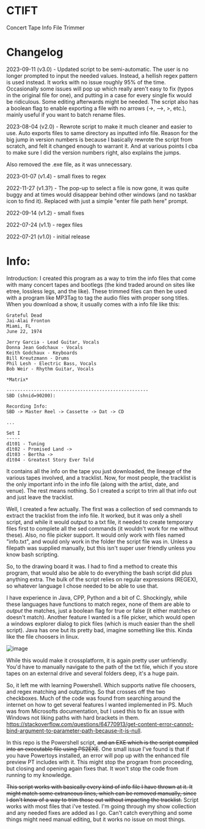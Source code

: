 # CTIFT
Concert Tape Info File Trimmer

# Changelog
2023-09-11 (v3.0) - Updated script to be semi-automatic. The user is no longer prompted to input the needed values. Instead, a hellish regex pattern is used instead. It works with no issue roughly 95% of the time. Occasionally some issues will pop up which really aren't easy to fix (typos in the original file for one), and putting in a case for every single fix would be ridiculous. Some editing afterwards might be needed. The script also has a boolean flag to enable exporting a file with no arrows (->, -->, >, etc.), mainly useful if you want to batch rename files.

2023-08-04 (v2.0) - Rewrote script to make it much cleaner and easier to use. Auto exports files to same directory as inputted info file. Reason for the big jump in version numbers is because I basically rewrote the script from scratch, and felt it changed enough to warrant it. And at various points I cba to make sure I did the version numbers right, also explains the jumps.

Also removed the .exe file, as it was unnecessary.

2023-01-07 (v1.4) - small fixes to regex

2022-11-27 (v1.3?) - The pop-up to select a file is now gone, it was quite buggy and at times would disappear behind other windows (and no taskbar icon to find it). Replaced with just a simple "enter file path here" prompt.

2022-09-14 (v1.2) - small fixes

2022-07-24 (v1.1) - regex files

2022-07-21 (v1.0) - initial release

# Info:
Introduction:
I created this program as a way to trim the info files that come with many concert tapes and bootlegs (the kind traded around on sites like etree, lossless legs, and the like). These trimmed files can then be used with a program like MP3Tag to tag the audio files with proper song titles. When you download a show, it usually comes with a info file like this:

```
Grateful Dead
Jai-Alai Fronton
Miami, FL
June 22, 1974

Jerry Garcia - Lead Guitar, Vocals
Donna Jean Godchaux - Vocals
Keith Godchaux - Keyboards
Bill Kreutzmann - Drums
Phil Lesh - Electric Bass, Vocals
Bob Weir - Rhythm Guitar, Vocals

*Matrix* 

----------------------------------------------------
SBD (shnid=90200): 

Recording Info:
SBD -> Master Reel -> Cassette -> Dat -> CD

...

Set I
-----
d1t01 - Tuning
d1t02 - Promised Land ->
d1t03 - Bertha ->
d1t04 - Greatest Story Ever Told
```

It contains all the info on the tape you just downloaded, the lineage of the various tapes involved, and a tracklist. Now, for most people, the tracklist is the only important info in the info file (along with the artist, date, and venue). The rest means nothing. So I created a script to trim all that info out and just leave the tracklist. 

Well, I created a few actually. The first was a collection of sed commands to extract the tracklist from the info file. It worked, but it was only a shell script, and while it would output to a txt file, it needed to create temporary files first to complete all the sed commands (it wouldn't work for me without these). Also, no file picker support. It would only work with files named "info.txt", and would only work in the folder the script file was in. Unless a filepath was supplied manually, but this isn't super user friendly unless you know bash scripting.

So, to the drawing board it was. I had to find a method to create this program, that would also be able to do everything the bash script did plus anything extra. The bulk of the script relies on regular expressions (REGEX), so whatever language I chose needed to be able to use that. 

I have experience in Java, CPP, Python and a bit of C. Shockingly, while these languages have functions to match regex, none of them are able to *output* the matches, just a boolean flag for true or false (it either matches or doesn't match). Another feature I wanted is a file picker, which would open a windows explorer dialog to pick files (which is much easier than the shell script). Java has one but its pretty bad, imagine something like this. Kinda like the file choosers in linux.

![image](https://user-images.githubusercontent.com/9311410/174844581-2139c819-8391-4e14-a4fe-6be190af9a82.png)

While this would make it crossplatform, it is again pretty user unfriendly. You'd have to manually navigate to the path of the txt file, which if you store tapes on an external drive and several folders deep, it's a huge pain.

So, it left me with learning Powershell. Which supports native file choosers, and regex matching and outputting. So that crosses off the two checkboxes. Much of the code was found from searching around the internet on how to get several features I wanted implemented in PS. Much was from Microsofts documentation, but I used this to fix an issue with Windows not liking paths with hard brackets in them. https://stackoverflow.com/questions/64770913/get-content-error-cannot-bind-argument-to-parameter-path-because-it-is-null.

In this repo is the Powershell script, ~~and an EXE which is the script compiled into an executable file using PS2EXE~~. One small issue I've found is that if you have Powertoys installed, an error will pop up with the enhanced file preview PT includes with it. This might stop the program from proceeding, but closing and opening again fixes that. It won't stop the code from running to my knowledge.

~~This script works with basically every kind of info file I have thrown at it. It might match some extraneous lines, which can be removed manually, since I don't know of a way to trim those out without impacting the tracklist.~~
Script works with most files that i've tested. I'm going through my show collection and any needed fixes are added as I go. Can't catch everything and some things might need manual editing, but it works no issue on most things.
